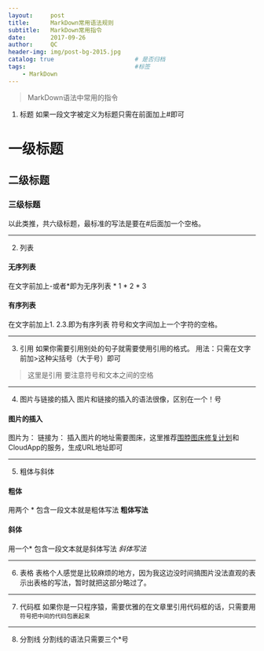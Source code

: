 ```yaml
---
layout:     post                   
title:      MarkDown常用语法规则 
subtitle:   MarkDown常用指令
date:       2017-09-26              
author:     QC                      
header-img: img/post-bg-2015.jpg    
catalog: true                       # 是否归档
tags:                               #标签
    - MarkDown
--- 
```

>MarkDown语法中常用的指令

1. 标题
如果一段文字被定义为标题只需在前面加上#即可
# 一级标题
## 二级标题
### 三级标题
以此类推，共六级标题，最标准的写法是要在#后面加一个空格。
***
2. 列表
#### 无序列表
在文字前加上-或者*即为无序列表
    * 1
    * 2
    * 3
#### 有序列表
在文字前加上1. 2.3.即为有序列表
符号和文字间加上一个字符的空格。
***
3. 引用
如果你需要引用别处的句子就需要使用引用的格式。
用法：只需在文字前加>这种尖括号（大于号）即可
> 这里是引用
要注意符号和文本之间的空格
***
4. 图片与链接的插入
图片和链接的插入的语法很像，区别在一个！号
#### 图片的插入
图片为：![]()
链接为：[]()
插入图片的地址需要图床，这里推荐[围脖图床修复计划](http://weibotuchuang.sinaapp.com/)和CloudApp的服务，生成URL地址即可
***
5. 粗体与斜体
#### 粗体
用两个 * 包含一段文本就是粗体写法
**粗体写法**
#### 斜体
用一个* 包含一段文本就是斜体写法
*斜体写法*
***
6. 表格
表格个人感觉是比较麻烦的地方，因为我这边没时间搞图片没法直观的表示出表格的写法，暂时就把这部分略过了。
***
7. 代码框
如果你是一只程序猿，需要优雅的在文章里引用代码框的话，只需要用` 符号把中间的代码包裹起来`
***
8. 分割线
分割线的语法只需要三个*号
